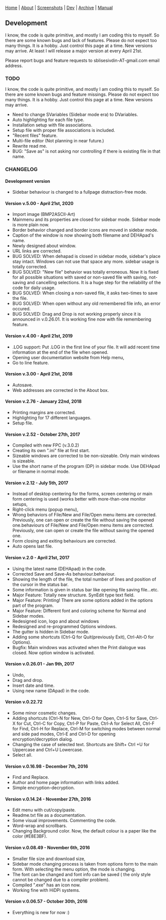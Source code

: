 [Home](index.md) | [About](about.md) | [Screenshots](screenshots.md) | [Dev](development.md) | [Archive](archive.md) | [Manual](user_manual.md) 

## Development

I know, the code is quite primitive, and mostly I am coding this to myself. So there are some known bugs and lack of features. Please do not expect too many things. It is a hobby. Just control this page at a time. New versions may arrive. At least I will release a major version at every April 21st.

Please report bugs and feature requests to sblisesivdin-AT-gmail.com email address.

### TODO 

I know, the code is quite primitive, and mostly I am coding this to myself. So there are some known bugs and feature missings. Please do not expect too many things. It is a hobby. Just control this page at a time. New versions may arrive. 


* Need to change SVariables (Sidebar mode era) to DVariables.
* Auto highlighting for each file type.
* Installation setup with file associations.
* Setup file with proper file associations is included.
* "Recent files" feature.
* Multi-file editor (Not planning in near future.)
* Rewrite read me.
* BUG: "Save as" is not asking nor controlling if there is existing file in that name. 


### CHANGELOG

#### Development version
* Sidebar behaviour is changed to a fullpage distraction-free mode.

#### Version v.5.00 - April 21st, 2020
* Import image (BMP2ASCII-Art)
* Mainmenu and its properties are closed for sidebar mode. Sidebar mode is more plain now.
* Border behavior changed and border icons are moved in sidebar mode.
* Caption of the window is now showing both filename and DEHApad's name.
* Newly designed about window.
* URL links are corrected.
* BUG SOLVED: When dehapad is closed in sidebar mode, sidebar's place stay intact. Windows can not use that space any more. sidebar usage is totally corrected.
* BUG SOLVED: "New file" behavior was totally erroneous. Now it is fixed for all possible situations with saved or non-saved file with saving, not-saving and cancelling selections.  It is a huge step for the reliability of the code for daily usage.
* BUG SOLVED: When closing a non-saved file, it asks two-times to save the file.
* BUG SOLVED: When open without any old remembered file info, an error occured.
* BUG SOLVED: Drag and Drop is not working properly since it is announced in v.0.26.01. It is working fine now with file remembering feature.

#### Version v.4.00 - April 21st, 2019
* .LOG support: Put .LOG in the first line of your file. It will add recent time information at the end of the file when opened.
* Opening user documentation website from Help menu,
* Go to line feature.

#### Version v.3.00 - April 21st, 2018
* Autosave.
* Web addresses are corrected in the About box.

#### Version v.2.76 - January 22nd, 2018
* Printing margins are corrected.
* Highlighting for 17 different languages.
* Setup file.

#### Version v.2.52 - October 27th, 2017
* Compiled with new FPC (v.3.0.2)
* Creating its own ".ini" file at first start. 
* Sizeable windows are corrected to be non-sizeable. Only main windows is sizeable.
* Use the short name of the program (DP) in sidebar mode. Use DEHApad or filename in normal mode.

#### Version v.2.12 - July 5th, 2017
* Instead of desktop centering for the forms, screen centering or main form centering is used (works better with more-than-one monitor setups,
* Right-click menu (popup menu),
* Wrong behaviors of File/New and File/Open menu items are corrected. Previously, one can open or create the file without saving the opened one.behaviours of File/New and File/Open menu items are corrected. Previously, one can open or create the file without saving the opened one.
* Form closing and exiting behaviours are corrected.
* Auto opens last file. 

#### Version v.2.0 - April 21st, 2017
* Using the latest name (DEHApad) in the code.
* Corrected Save and Save-As behaviour.behaviour.
* Showing the length of the file, the total number of lines and position of the cursor in the status bar.
* Some information is given in status bar like opening file saving file...etc.
* Major Feature: Totally new structure. SynEdit type text field.
* Major Feature: Printing! There are some options added in the options part of the program.
* Major Feature: Different font and coloring scheme for Normal and Sidebar modes.
* Redesigned icon, logo and about windows 
* Redesigned and re-programmed Options windows.
* The gutter is hidden in Sidebar mode.
* Adding some shortcuts (Ctrl-Q for Quit(previously Exit), Ctrl-Alt-O for Options).
* Bugfix: Main windows was activated when the Print dialogue was closed. Now option window is activated.

#### Version v.0.26.01 - Jan 9th, 2017
* Undo,
* Drag and drop.
* Insert date and time.
* Using new name (DApad) in the code.

#### Version v.0.22.72
* Some minor cosmetic changes.
* Adding shortcuts (Ctrl-N for New, Ctrl-O for Open, Ctrl-S for Save, Ctrl-X for Cut, Ctrl-C for Copy, Ctrl-P for Paste, Ctrl-A for Select All, Ctrl-F for Find, Ctrl-H for Replace, Ctrl-M for switching modes between normal and side pad modes, Ctrl-E and Ctrl-D for opening encryption/decryption dialog.
* Changing the case of selected text. Shortcuts are Shift+ Ctrl +U for Uppercase and Ctrl+U Lowercase.
* Select all.

#### Version v.0.16.98 - December 7th, 2016
* Find and Replace.
* Author and home page information with links added.
* Simple encryption-decryption.

#### Version v.0.14.24 - November 27th, 2016
* Edit menu with cut/copy/paste.
* Readme.txt file as a documentation.
* Some visual improvements. Commenting the code.
* Word-wrap and scrollbars.
* Changing Background color. Now, the default colour is a paper like the color (#E8E3BF). 

#### Version v.0.08.49 - November 6th, 2016
* Smaller file size and download size, 
* Sidebar mode changing process is taken from options form to the main form. With selecting the menu option, the mode is changing. 
* The font can be changed and font info can be saved ( the only style cannot be changed due to a compiler problem). 
* Compiled ".exe" has an icon now. 
* Working fine with HiDPi systems. 

#### Version v.0.06.57 - October 30th, 2016
* Everything is new for now :) 
